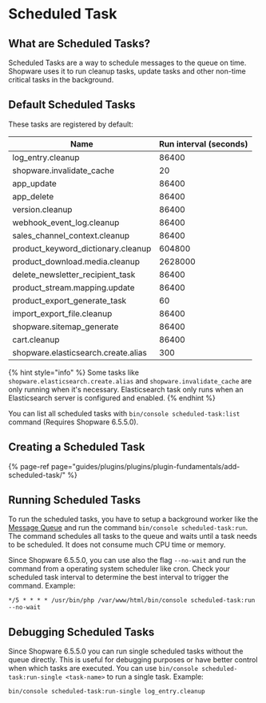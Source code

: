 # Scheduled Task

## What are Scheduled Tasks?

Scheduled Tasks are a way to schedule messages to the queue on time.
Shopware uses it to run cleanup tasks, update tasks and other non-time critical tasks in the background.

## Default Scheduled Tasks

These tasks are registered by default:

| Name                                | Run interval (seconds) |
|-------------------------------------|------------------------|
| log_entry.cleanup                   | 86400                  |
| shopware.invalidate_cache           | 20                     |
| app_update                          | 86400                  |
| app_delete                          | 86400                  |
| version.cleanup                     | 86400                  |
| webhook_event_log.cleanup           | 86400                  |
| sales_channel_context.cleanup       | 86400                  |
| product_keyword_dictionary.cleanup  | 604800                 |
| product_download.media.cleanup      | 2628000                |
| delete_newsletter_recipient_task    | 86400                  |
| product_stream.mapping.update       | 86400                  |
| product_export_generate_task        | 60                     |
| import_export_file.cleanup          | 86400                  |
| shopware.sitemap_generate           | 86400                  |
| cart.cleanup                        | 86400                  |
| shopware.elasticsearch.create.alias | 300                    |

{% hint style="info" %}
Some tasks like `shopware.elasticsearch.create.alias` and `shopware.invalidate_cache` are only running when it's necessary. Elasticsearch task only runs when an Elasticsearch server is configured and enabled.
{% endhint %}

You can list all scheduled tasks with `bin/console scheduled-task:list` command (Requires Shopware 6.5.5.0).

## Creating a Scheduled Task

{% page-ref page="guides/plugins/plugins/plugin-fundamentals/add-scheduled-task/" %}

## Running Scheduled Tasks

To run the scheduled tasks, you have to setup a background worker like the [Message Queue](../message-queue.md) and run the command `bin/console scheduled-task:run`. The command schedules all tasks to the queue and waits until a task needs to be scheduled. It does not consume much CPU time or memory.

Since Shopware 6.5.5.0, you can use also the flag `--no-wait` and run the command from a operating system scheduler like cron. Check your scheduled task interval to determine the best interval to trigger the command. Example:

```
*/5 * * * * /usr/bin/php /var/www/html/bin/console scheduled-task:run --no-wait
```

## Debugging Scheduled Tasks

Since Shopware 6.5.5.0 you can run single scheduled tasks without the queue directly. This is useful for debugging purposes or have better control when which tasks are executed. You can use `bin/console scheduled-task:run-single <task-name>` to run a single task. Example:

```
bin/console scheduled-task:run-single log_entry.cleanup
```
